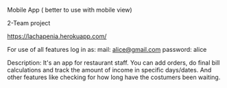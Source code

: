 Mobile App ( better to use with mobile view)

2-Team project

https://lachapenia.herokuapp.com/

For use of all features log in as:
mail: alice@gmail.com
password: alice

Description:
It's an app for restaurant staff.  You can add orders, do final bill calculations and track the amount of income in specific days/dates.  And other features like checking for how long have the costumers been waiting.
